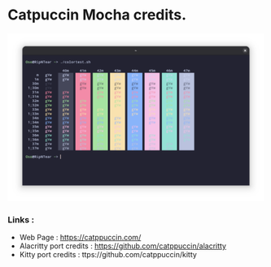 # Catpuccin Mocha credits.

![screenshot](./assets/screenshot.png)

### Links :
- Web Page : https://catppuccin.com/
- Alacritty port credits : https://github.com/catppuccin/alacritty
- Kitty port credits : ttps://github.com/catppuccin/kitty
